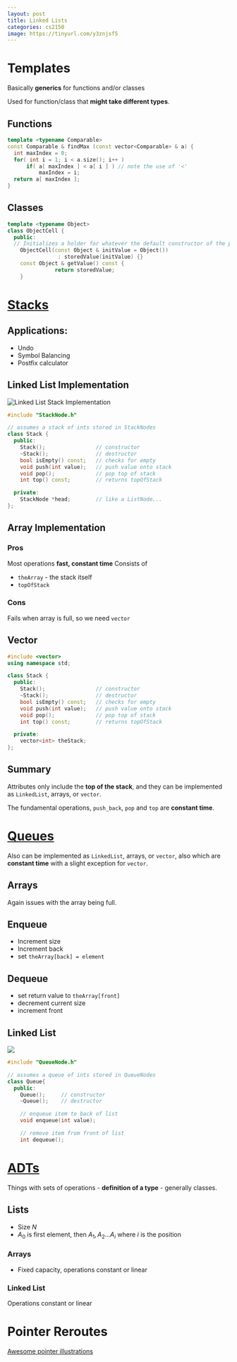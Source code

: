 ```yaml
---
layout: post 
title: Linked Lists
categories: cs2150
image: https://tinyurl.com/y3znjsf5
---
```


# Templates

Basically **generics** for functions and/or classes

Used for function/class that **might take different types**.

## Functions

```cpp
template <typename Comparable>
const Comparable & findMax (const vector<Comparable> & a) {
  int maxIndex = 0;
  for( int i = 1; i < a.size(); i++ )
      if( a[ maxIndex ] < a[ i ] ) // note the use of '<'
          maxIndex = i;
  return a[ maxIndex ];
}
```

## Classes

```cpp
template <typename Object>
class ObjectCell {
  public:
  // Initializes a holder for whatever the default constructor of the passed in Object parameter is
    ObjectCell(const Object & initValue = Object())
                : storedValue(initValue) {}
    const Object & getValue() const {
               return storedValue;
    }
```

# [Stacks](https://uva-cs.github.io/pdr/slides/02-lists.html#/5/1)

## Applications:

- Undo
- Symbol Balancing
- Postfix calculator

## Linked List Implementation

![Linked List Stack Implementation](https://uva-cs.github.io/pdr/slides/images/02-lists/stack-diagram.svg)

```cpp
#include "StackNode.h"

// assumes a stack of ints stored in StackNodes
class Stack {
  public:
    Stack();                // constructor
    ~Stack();               // destructor
    bool isEmpty() const;   // checks for empty
    void push(int value);   // push value onto stack
    void pop();             // pop top of stack
    int top() const;        // returns topOfStack

  private:
    StackNode *head;        // like a ListNode...
};
```

## Array Implementation

### Pros

Most operations **fast, constant time**
Consists of

- `theArray` - the stack itself
- `topOfStack`

### Cons

Fails when array is full, so we need `vector`

## Vector

```CPP
#include <vector>
using namespace std;

class Stack {
  public:
    Stack();                // constructor
    ~Stack();               // destructor
    bool isEmpty() const;   // checks for empty
    void push(int value);   // push value onto stack
    void pop();             // pop top of stack
    int top() const;        // returns topOfStack

  private:
    vector<int> theStack;
};
```

## Summary

Attributes only include the **top of the stack**, and they can be implemented as `LinkedList`, arrays, or `vector`.

The fundamental operations, `push_back`, `pop` and `top` are **constant time**.

# [Queues](https://uva-cs.github.io/pdr/slides/02-lists.html#/queues)

Also can be implemented as `LinkedList`, arrays, or `vector`, also which are **constant time** with a slight exception for `vector`.

## Arrays

Again issues with the array being full.

## Enqueue

- Increment size
- Increment back
- set `theArray[back] = element`

## Dequeue

- set return value to `theArray[front]`
- decrement current size
- increment front

## Linked List

![](https://uva-cs.github.io/pdr/slides/images/02-lists/queue-diagram.svg)

```cpp
#include "QueueNode.h"

// assumes a queue of ints stored in QueueNodes
class Queue{
  public:
    Queue();     // constructor
    ~Queue();    // destructor

    // enqueue item to back of list
    void enqueue(int value);

    // remove item from front of list
    int dequeue();
```

# [ADTs](https://uva-cs.github.io/pdr/slides/02-lists.html#/adts)

Things with sets of operations - **definition of a type** - generally classes.

## Lists

- Size $N$
- $A_0$ is first element, then $A_1, A_2 . . . A_i$ where $i$ is the position

### Arrays

- Fixed capacity, operations constant or linear

### Linked List

Operations constant or linear

# Pointer Reroutes

[Awesome pointer illustrations](https://www.softwaretestinghelp.com/doubly-linked-list-2/#Insertion)
